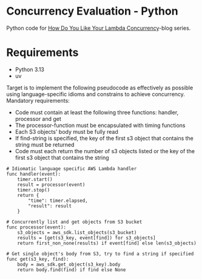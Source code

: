 # Concurrency Evaluation - Python
Python code for [How Do You Like Your Lambda Concurrency](https://ville-karkkainen.medium.com/how-do-you-like-your-aws-lambda-concurrency-part-1-introduction-7a3f7ecfe4b5)-blog series.

# Requirements
* Python 3.13
* uv

Target is to implement the following pseudocode as effectively as possible using language-specific idioms and constrains to achieve concurrency.
Mandatory requirements:
- Code must contain at least the following three functions: handler, processor and get
- The processor-function must be encapsulated with timing functions
- Each S3 objects' body must be fully read
- If find-string is specified, the key of the first s3 object that contains the string must be returned
- Code must each return the number of s3 objects listed or the key of the first s3 object that contains the string
```
# Idiomatic language specific AWS Lambda handler
func handler(event):
    timer.start()
    result = processor(event)
    timer.stop()
    return {
        "time": timer.elapsed,
        "result": result
    }
    
# Concurrently list and get objects from S3 bucket
func processor(event):
    s3_objects = aws_sdk.list_objects(s3_bucket)
    results = [get(s3_key, event[find]) for s3_objects]
    return first_non_none(results) if event[find] else len(s3_objects)

# Get single object's body from S3, try to find a string if specified
func get(s3_key, find):
    body = aws_sdk.get_object(s3_key).body
    return body.find(find) if find else None
```